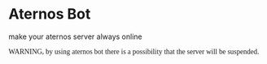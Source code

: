 # Aternos Bot

make your aternos server always online

<p style="color:red"></p>

<!DOCTYPE html>
<html>
<body>

<p style="font-family:verdana">WARNING, by using aternos bot there is a possibility that the server will be suspended.</p>

</body>
</html>

